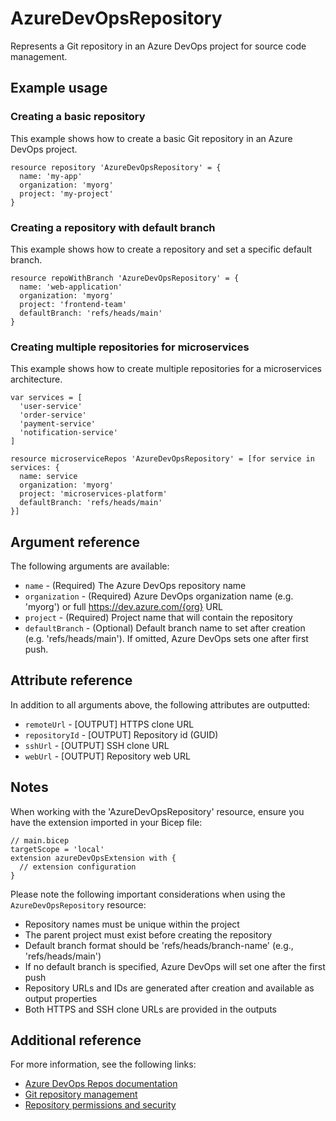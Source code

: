﻿# AzureDevOpsRepository

Represents a Git repository in an Azure DevOps project for source code management.

## Example usage

### Creating a basic repository

This example shows how to create a basic Git repository in an Azure DevOps project.

```bicep
resource repository 'AzureDevOpsRepository' = {
  name: 'my-app'
  organization: 'myorg'
  project: 'my-project'
}
```

### Creating a repository with default branch

This example shows how to create a repository and set a specific default branch.

```bicep
resource repoWithBranch 'AzureDevOpsRepository' = {
  name: 'web-application'
  organization: 'myorg'
  project: 'frontend-team'
  defaultBranch: 'refs/heads/main'
}
```

### Creating multiple repositories for microservices

This example shows how to create multiple repositories for a microservices architecture.

```bicep
var services = [
  'user-service'
  'order-service'
  'payment-service'
  'notification-service'
]

resource microserviceRepos 'AzureDevOpsRepository' = [for service in services: {
  name: service
  organization: 'myorg'
  project: 'microservices-platform'
  defaultBranch: 'refs/heads/main'
}]
```

## Argument reference

The following arguments are available:

- `name` - (Required) The Azure DevOps repository name
- `organization` - (Required) Azure DevOps organization name (e.g. 'myorg') or full https://dev.azure.com/{org} URL
- `project` - (Required) Project name that will contain the repository
- `defaultBranch` - (Optional) Default branch name to set after creation (e.g. 'refs/heads/main'). If omitted, Azure DevOps sets one after first push.

## Attribute reference

In addition to all arguments above, the following attributes are outputted:

- `remoteUrl` - [OUTPUT] HTTPS clone URL
- `repositoryId` - [OUTPUT] Repository id (GUID)
- `sshUrl` - [OUTPUT] SSH clone URL
- `webUrl` - [OUTPUT] Repository web URL

## Notes

When working with the 'AzureDevOpsRepository' resource, ensure you have the extension imported in your Bicep file:

```bicep
// main.bicep
targetScope = 'local'
extension azureDevOpsExtension with {
  // extension configuration
}
```

Please note the following important considerations when using the `AzureDevOpsRepository` resource:

- Repository names must be unique within the project
- The parent project must exist before creating the repository
- Default branch format should be 'refs/heads/branch-name' (e.g., 'refs/heads/main')
- If no default branch is specified, Azure DevOps will set one after the first push
- Repository URLs and IDs are generated after creation and available as output properties
- Both HTTPS and SSH clone URLs are provided in the outputs

## Additional reference

For more information, see the following links:

- [Azure DevOps Repos documentation][00]
- [Git repository management][01]
- [Repository permissions and security][02]

<!-- Link reference definitions -->
[00]: https://docs.microsoft.com/en-us/azure/devops/repos/
[01]: https://docs.microsoft.com/en-us/azure/devops/repos/git/
[02]: https://docs.microsoft.com/en-us/azure/devops/repos/git/set-git-repository-permissions

